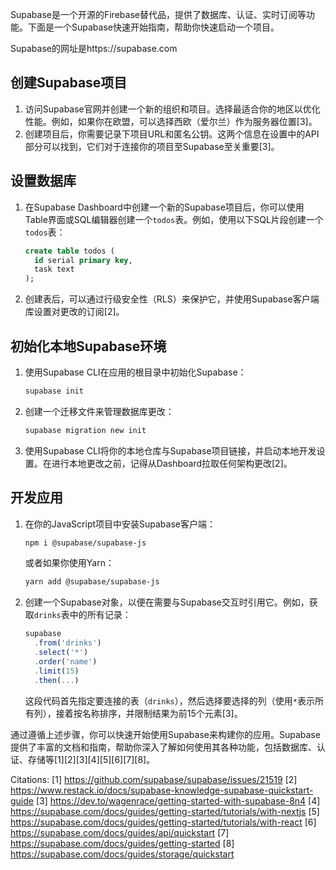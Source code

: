 Supabase是一个开源的Firebase替代品，提供了数据库、认证、实时订阅等功能。下面是一个Supabase快速开始指南，帮助你快速启动一个项目。

Supabase的网址是https://supabase.com

## 创建Supabase项目

1. 访问Supabase官网并创建一个新的组织和项目。选择最适合你的地区以优化性能。例如，如果你在欧盟，可以选择西欧（爱尔兰）作为服务器位置[3]。
2. 创建项目后，你需要记录下项目URL和匿名公钥。这两个信息在设置中的API部分可以找到，它们对于连接你的项目至Supabase至关重要[3]。

## 设置数据库

1. 在Supabase Dashboard中创建一个新的Supabase项目后，你可以使用Table界面或SQL编辑器创建一个`todos`表。例如，使用以下SQL片段创建一个`todos`表：

   ```sql
   create table todos (
     id serial primary key,
     task text
   );
   ```

2. 创建表后，可以通过行级安全性（RLS）来保护它，并使用Supabase客户端库设置对更改的订阅[2]。

## 初始化本地Supabase环境

1. 使用Supabase CLI在应用的根目录中初始化Supabase：

   ```bash
   supabase init
   ```

2. 创建一个迁移文件来管理数据库更改：

   ```bash
   supabase migration new init
   ```

3. 使用Supabase CLI将你的本地仓库与Supabase项目链接，并启动本地开发设置。在进行本地更改之前，记得从Dashboard拉取任何架构更改[2]。

## 开发应用

1. 在你的JavaScript项目中安装Supabase客户端：

   ```bash
   npm i @supabase/supabase-js
   ```

   或者如果你使用Yarn：

   ```bash
   yarn add @supabase/supabase-js
   ```

2. 创建一个Supabase对象，以便在需要与Supabase交互时引用它。例如，获取`drinks`表中的所有记录：

   ```javascript
   supabase
     .from('drinks')
     .select('*')
     .order('name')
     .limit(15)
     .then(...)
   ```

   这段代码首先指定要连接的表（`drinks`），然后选择要选择的列（使用`*`表示所有列），接着按名称排序，并限制结果为前15个元素[3]。

通过遵循上述步骤，你可以快速开始使用Supabase来构建你的应用。Supabase提供了丰富的文档和指南，帮助你深入了解如何使用其各种功能，包括数据库、认证、存储等[1][2][3][4][5][6][7][8]。

Citations:
[1] https://github.com/supabase/supabase/issues/21519
[2] https://www.restack.io/docs/supabase-knowledge-supabase-quickstart-guide
[3] https://dev.to/wagenrace/getting-started-with-supabase-8n4
[4] https://supabase.com/docs/guides/getting-started/tutorials/with-nextjs
[5] https://supabase.com/docs/guides/getting-started/tutorials/with-react
[6] https://supabase.com/docs/guides/api/quickstart
[7] https://supabase.com/docs/guides/getting-started
[8] https://supabase.com/docs/guides/storage/quickstart
